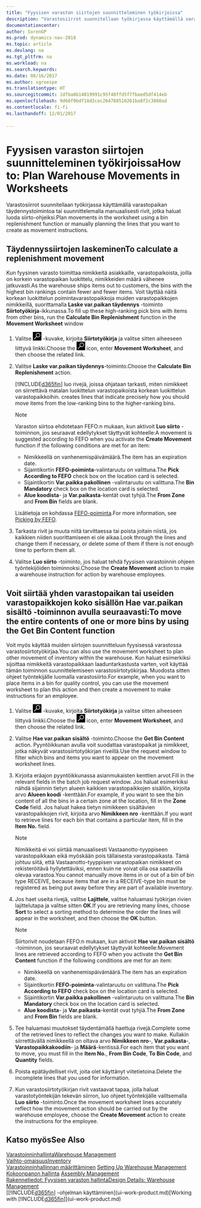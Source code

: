 ```yaml
---
title: "Fyysisen varaston siirtojen suunnitteleminen työkirjoissa"
description: "Varastosiirrot suunnitellaan työkirjassa käyttämällä varastopaikan täydennystoimintoa tai suunnittelemalla manuaalisesti rivit, jotka haluat luoda siirto-ohjeiksi."
documentationcenter: 
author: SorenGP
ms.prod: dynamics-nav-2018
ms.topic: article
ms.devlang: na
ms.tgt_pltfrm: na
ms.workload: na
ms.search.keywords: 
ms.date: 08/16/2017
ms.author: sgroespe
ms.translationtype: HT
ms.sourcegitcommit: 1dfba8b14019991c95f40ffd5f7fbaed5df414eb
ms.openlocfilehash: 9d66f9bdf18d2cec264788510261ba8f2c3860ad
ms.contentlocale: fi-fi
ms.lasthandoff: 12/01/2017

---
```

# <a name="how-to-plan-warehouse-movements-in-worksheets"></a><span data-ttu-id="5faf0-103">Fyysisen varaston siirtojen suunnitteleminen työkirjoissa</span><span class="sxs-lookup"><span data-stu-id="5faf0-103">How to: Plan Warehouse Movements in Worksheets</span></span>
<span data-ttu-id="5faf0-104">Varastosiirrot suunnitellaan työkirjassa käyttämällä varastopaikan täydennystoimintoa tai suunnittelemalla manuaalisesti rivit, jotka haluat luoda siirto-ohjeiksi.</span><span class="sxs-lookup"><span data-stu-id="5faf0-104">Plan movements in the worksheet using a bin replenishment function or manually planning the lines that you want to create as movement instructions.</span></span>  

## <a name="to-calculate-a-replenishment-movement"></a><span data-ttu-id="5faf0-105">Täydennyssiirtojen laskeminen</span><span class="sxs-lookup"><span data-stu-id="5faf0-105">To calculate a replenishment movement</span></span>  
<span data-ttu-id="5faf0-106">Kun fyysinen varasto toimittaa nimikkeitä asiakkaille, varastopaikoista, joilla on korkein varastopaikan luokittelu, nimikkeiden määrä vähenee jatkuvasti.</span><span class="sxs-lookup"><span data-stu-id="5faf0-106">As the warehouse ships items out to customers, the bins with the highest bin rankings contain fewer and fewer items.</span></span> <span data-ttu-id="5faf0-107">Voit täyttää näitä korkean luokittelun poimintavarastopaikkoja muiden varastopaikkojen nimikkeillä, suorittamalla **Laske var.paikan täydennys** -toiminto **Siirtotyökirja**-ikkunassa.</span><span class="sxs-lookup"><span data-stu-id="5faf0-107">To fill up these high-ranking pick bins with items from other bins, run the **Calculate Bin Replenishment** function in the **Movement Worksheet** window</span></span>

1.  <span data-ttu-id="5faf0-108">Valitse ![Etsi sivu tai raportti](media/ui-search/search_small.png "Etsi sivu tai raportti -kuvake") -kuvake, kirjoita **Siirtotyökirja** ja valitse sitten aiheeseen liittyvä linkki.</span><span class="sxs-lookup"><span data-stu-id="5faf0-108">Choose the ![Search for Page or Report](media/ui-search/search_small.png "Search for Page or Report icon") icon, enter **Movement Worksheet**, and then choose the related link.</span></span>  
2.  <span data-ttu-id="5faf0-109">Valitse **Laske var.paikan täydennys**-toiminto.</span><span class="sxs-lookup"><span data-stu-id="5faf0-109">Choose the **Calculate Bin Replenishment** action.</span></span>  

    [!INCLUDE[d365fin](includes/d365fin_md.md)]<span data-ttu-id="5faf0-110"> luo rivejä, joissa ohjataan tarkasti, miten nimikkeet on siirrettävä matalan luokittelun varastopaikoista korkean luokittelun varastopaikkoihin.</span><span class="sxs-lookup"><span data-stu-id="5faf0-110"> creates lines that indicate precisely how you should move items from the low-ranking bins to the higher-ranking bins.</span></span>  

    > [!NOTE]  
    >  <span data-ttu-id="5faf0-111">Varaston siirtoa ehdotetaan FEFO:n mukaan, kun aktivoit  **Luo siirto** -toiminnon, jos seuraavat edellytykset täyttyvät kohteelle:</span><span class="sxs-lookup"><span data-stu-id="5faf0-111">A movement is suggested according to FEFO when you activate the **Create Movement** function if the following conditions are met for an item:</span></span>  
    >   
    >  -   <span data-ttu-id="5faf0-112">Nimikkeellä on vanhenemispäivämäärä.</span><span class="sxs-lookup"><span data-stu-id="5faf0-112">The item has an expiration date.</span></span>  
    > -   <span data-ttu-id="5faf0-113">Sijaintikortin **FEFO-poiminta**-valintaruutu on valittuna.</span><span class="sxs-lookup"><span data-stu-id="5faf0-113">The **Pick According to FEFO** check box on the location card is selected.</span></span>  
    > -   <span data-ttu-id="5faf0-114">Sijaintikortin **Var.paikka pakollinen** -valintaruutu on valittuna.</span><span class="sxs-lookup"><span data-stu-id="5faf0-114">The **Bin Mandatory** check box on the location card is selected.</span></span>  
    > -   <span data-ttu-id="5faf0-115">**Alue koodista**- ja **Var.paikasta**-kentät ovat tyhjiä.</span><span class="sxs-lookup"><span data-stu-id="5faf0-115">The **From Zone** and **From Bin** fields are blank.</span></span>  

    <span data-ttu-id="5faf0-116">Lisätietoja on kohdassa [FEFO-poiminta](warehouse-picking-by-fefo.md).</span><span class="sxs-lookup"><span data-stu-id="5faf0-116">For more information, see [Picking by FEFO](warehouse-picking-by-fefo.md).</span></span>  

3.  <span data-ttu-id="5faf0-117">Tarkasta rivit ja muuta niitä tarvittaessa tai poista joitain niistä, jos kaikkien niiden suorittamiseen ei ole aikaa.</span><span class="sxs-lookup"><span data-stu-id="5faf0-117">Look through the lines and change them if necessary, or delete some of them if there is not enough time to perform them all.</span></span>  
4.  <span data-ttu-id="5faf0-118">Valitse **Luo siirto** -toiminto, jos haluat tehdä fyysisen varastoinnin ohjeen työntekijöiden toiminnoksi.</span><span class="sxs-lookup"><span data-stu-id="5faf0-118">Choose the **Create Movement** action to make a warehouse instruction for action by warehouse employees.</span></span>  

## <a name="to-move-the-entire-contents-of-one-or-more-bins-by-using-the-get-bin-content-function"></a><span data-ttu-id="5faf0-119">Voit siirtää yhden varastopaikan tai useiden varastopaikkojen koko sisällön Hae var.paikan sisältö -toiminnon avulla seuraavasti:</span><span class="sxs-lookup"><span data-stu-id="5faf0-119">To move the entire contents of one or more bins by using the Get Bin Content function</span></span>  
<span data-ttu-id="5faf0-120">Voit myös käyttää muiden siirtojen suunnitteluun fyysisessä varastossa varastosiirtotyökirjaa.</span><span class="sxs-lookup"><span data-stu-id="5faf0-120">You can also use the movement worksheet to plan other movement of inventory within the warehouse.</span></span> <span data-ttu-id="5faf0-121">Kun haluat esimerkiksi sijoittaa nimikkeitä varastopaikkaan laaduntarkastusta varten, voit käyttää tämän toiminnon suunnittelemiseen varastosiirtotyökirjaa. Muodosta sitten ohjeet työntekijälle luomalla varastosiirto.</span><span class="sxs-lookup"><span data-stu-id="5faf0-121">For example, when you want to place items in a bin for quality control, you can use the movement worksheet to plan this action and then create a movement to make instructions for an employee.</span></span>  

1.  <span data-ttu-id="5faf0-122">Valitse ![Etsi sivu tai raportti](media/ui-search/search_small.png "Etsi sivu tai raportti -kuvake") -kuvake, kirjoita **Siirtotyökirja** ja valitse sitten aiheeseen liittyvä linkki.</span><span class="sxs-lookup"><span data-stu-id="5faf0-122">Choose the ![Search for Page or Report](media/ui-search/search_small.png "Search for Page or Report icon") icon, enter **Movement Worksheet**, and then choose the related link.</span></span>  
2.  <span data-ttu-id="5faf0-123">Valitse **Hae var.paikan sisältö** -toiminto.</span><span class="sxs-lookup"><span data-stu-id="5faf0-123">Choose the **Get Bin Content** action.</span></span> <span data-ttu-id="5faf0-124">Pyyntöikkunan avulla voit suodattaa varastopaikat ja nimikkeet, jotka näkyvät varastosiirtotyökirjan riveillä.</span><span class="sxs-lookup"><span data-stu-id="5faf0-124">Use the request window to filter which bins and items you want to appear on the movement worksheet lines.</span></span>  
3.  <span data-ttu-id="5faf0-125">Kirjoita eräajon pyyntöikkunassa asianmukaisten kenttien arvot.</span><span class="sxs-lookup"><span data-stu-id="5faf0-125">Fill in the relevant fields in the batch job request window.</span></span> <span data-ttu-id="5faf0-126">Jos haluat esimerkiksi nähdä sijainnin tietyn alueen kaikkien varastopaikkojen sisällön, kirjoita arvo **Alueen koodi** -kenttään.</span><span class="sxs-lookup"><span data-stu-id="5faf0-126">For example, if you want to see the bin content of all the bins in a certain zone at the location, fill in the **Zone Code** field.</span></span> <span data-ttu-id="5faf0-127">Jos haluat hakea tietyn nimikkeen sisältävien varastopaikkojen rivit, kirjoita arvo **Nimikkeen nro** -kenttään.</span><span class="sxs-lookup"><span data-stu-id="5faf0-127">If you want to retrieve lines for each bin that contains a particular item, fill in the **Item No.** field.</span></span>  

    > [!NOTE]  
    >  <span data-ttu-id="5faf0-128">Nimikkeitä ei voi siirtää manuaalisesti Vastaanotto-tyyppiseen varastopaikkaan eikä myöskään pois tällaisesta varastopaikasta. Tämä johtuu siitä, että Vastaanotto-tyyppisen varastopaikan nimikkeet on rekisteröitävä hyllytettäviksi, ennen kuin ne voivat olla osa saatavilla olevaa varastoa.</span><span class="sxs-lookup"><span data-stu-id="5faf0-128">You cannot manually move items in or out of a bin of bin type RECEIVE, because items that are in a RECEIVE-type bin must be registered as being put away before they are part of available inventory.</span></span>  

4.  <span data-ttu-id="5faf0-129">Jos haet useita rivejä, valitse **Lajittele**, valitse haluamasi työkirjan rivien lajittelutapa ja valitse sitten **OK**.</span><span class="sxs-lookup"><span data-stu-id="5faf0-129">If you are retrieving many lines, choose **Sort** to select a sorting method to determine the order the lines will appear in the worksheet, and then choose the **OK** button.</span></span>  

    > [!NOTE]  
    >  <span data-ttu-id="5faf0-130">Siirtorivit noudetaan FEFO:n mukaan, kun aktivoit **Hae var.paikan sisältö** -toiminnon, jos seuraavat edellytykset täyttyvät kohteelle:</span><span class="sxs-lookup"><span data-stu-id="5faf0-130">Movement lines are retrieved according to FEFO when you activate the **Get Bin Content** function if the following conditions are met for an item:</span></span>  
    >   
    >  -   <span data-ttu-id="5faf0-131">Nimikkeellä on vanhenemispäivämäärä.</span><span class="sxs-lookup"><span data-stu-id="5faf0-131">The item has an expiration date.</span></span>  
    > -   <span data-ttu-id="5faf0-132">Sijaintikortin **FEFO-poiminta**-valintaruutu on valittuna.</span><span class="sxs-lookup"><span data-stu-id="5faf0-132">The **Pick According to FEFO** check box on the location card is selected.</span></span>  
    > -   <span data-ttu-id="5faf0-133">Sijaintikortin **Var.paikka pakollinen** -valintaruutu on valittuna.</span><span class="sxs-lookup"><span data-stu-id="5faf0-133">The **Bin Mandatory** check box on the location card is selected.</span></span>  
    > -   <span data-ttu-id="5faf0-134">**Alue koodista**- ja **Var.paikasta**-kentät ovat tyhjiä.</span><span class="sxs-lookup"><span data-stu-id="5faf0-134">The **From Zone** and **From Bin** fields are blank.</span></span>  

5.  <span data-ttu-id="5faf0-135">Tee haluamasi muutokset täydentämällä haettuja rivejä.</span><span class="sxs-lookup"><span data-stu-id="5faf0-135">Complete some of the retrieved lines to reflect the changes you want to make.</span></span> <span data-ttu-id="5faf0-136">Kullakin siirrettävällä nimikkeellä on oltava arvo **Nimikkeen nro**-, **Var.paikasta**-, **Varastopaikkakoodiin**- ja  **Määrä**-kentissä.</span><span class="sxs-lookup"><span data-stu-id="5faf0-136">For each item that you want to move, you must fill in the **Item No.**, **From Bin Code**, **To Bin Code**, and **Quantity** fields.</span></span>  
6.  <span data-ttu-id="5faf0-137">Poista epätäydelliset rivit, joita olet käyttänyt viitetietoina.</span><span class="sxs-lookup"><span data-stu-id="5faf0-137">Delete the incomplete lines that you used for information.</span></span>  
7.  <span data-ttu-id="5faf0-138">Kun varastosiirtotyökirjan rivit vastaavat tapaa, jolla haluat varastotyöntekijän tekevän siirron, luo ohjeet työntekijälle valitsemalla **Luo siirto** -toiminto.</span><span class="sxs-lookup"><span data-stu-id="5faf0-138">Once the movement worksheet lines accurately reflect how the movement action should be carried out by the warehouse employee, choose the **Create Movement** action to create the instructions for the employee.</span></span>  

## <a name="see-also"></a><span data-ttu-id="5faf0-139">Katso myös</span><span class="sxs-lookup"><span data-stu-id="5faf0-139">See Also</span></span>  
[<span data-ttu-id="5faf0-140">Varastoinninhallinta</span><span class="sxs-lookup"><span data-stu-id="5faf0-140">Warehouse Management</span></span>](warehouse-manage-warehouse.md)  
[<span data-ttu-id="5faf0-141">Vaihto-omaisuus</span><span class="sxs-lookup"><span data-stu-id="5faf0-141">Inventory</span></span>](inventory-manage-inventory.md)  
<span data-ttu-id="5faf0-142">[Varastoinninhallinnan määrittäminen](warehouse-setup-warehouse.md)   </span><span class="sxs-lookup"><span data-stu-id="5faf0-142">[Setting Up Warehouse Management](warehouse-setup-warehouse.md)   </span></span>  
<span data-ttu-id="5faf0-143">[Kokoonpanon hallinta](assembly-assemble-items.md)  </span><span class="sxs-lookup"><span data-stu-id="5faf0-143">[Assembly Management](assembly-assemble-items.md)  </span></span>  
[<span data-ttu-id="5faf0-144">Rakennetiedot: Fyysisen varaston hallinta</span><span class="sxs-lookup"><span data-stu-id="5faf0-144">Design Details: Warehouse Management</span></span>](design-details-warehouse-management.md)  
<span data-ttu-id="5faf0-145">[[!INCLUDE[d365fin](includes/d365fin_md.md)] -ohjelman käyttäminen](ui-work-product.md)</span><span class="sxs-lookup"><span data-stu-id="5faf0-145">[Working with [!INCLUDE[d365fin](includes/d365fin_md.md)]](ui-work-product.md)</span></span>

